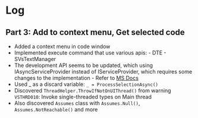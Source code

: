 # Log

## Part 3: Add to context menu, Get selected code
- Added a context menu in code window
- Implemented execute command that use various apis:
		- DTE
		- SVsTextManager
- The development API seems to be updated, which using IAsyncServiceProvider instead of IServiceProvider, which requires some changes to the implementation
		- Refer to [MS Docs](https://docs.microsoft.com/en-us/visualstudio/extensibility/how-to-provide-an-asynchronous-visual-studio-service?view=vs-2019)
- Used _ as a discard variable: `_ = ProcessSelectionAsync()`
- Discovered `ThreadHelper.ThrowIfNotOnUIThread()` from warning `VSTHRD010`: Invoke single-threaded types on Main thread
- Also discovered `Assumes` class with `Assumes.Null()`, `Assumes.NotReachable()` and more